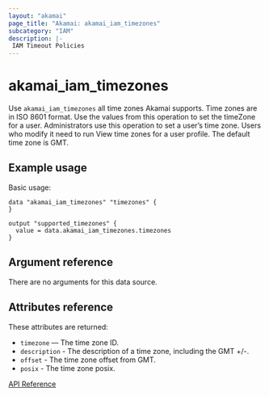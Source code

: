 ```yaml
---
layout: "akamai"
page_title: "Akamai: akamai_iam_timezones"
subcategory: "IAM"
description: |-
 IAM Timeout Policies
---
```


# akamai_iam_timezones

Use `akamai_iam_timezones` all time zones Akamai supports. Time zones are in ISO 8601 format. Use the values from this operation to set the timeZone for a user. Administrators use this operation to set a user’s time zone. Users who modify it need to run View time zones for a user profile. The default time zone is GMT.

## Example usage

Basic usage:

```hcl
data "akamai_iam_timezones" "timezones" {
}

output "supported_timezones" {
  value = data.akamai_iam_timezones.timezones
}
```

## Argument reference

There are no arguments for this data source.

## Attributes reference

These attributes are returned:

* `timezone` — The time zone ID.
* `description` - The description of a time zone, including the GMT +/-.
* `offset` - The time zone offset from GMT.
* `posix` - The time zone posix.

[API Reference](https://developer.akamai.com/api/core_features/identity_management_user_admin/v2.html#getadmintimezones)
